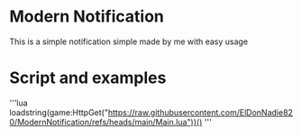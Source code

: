 # Modern Notification
This is a simple notification simple made by me with easy usage
# Script and examples
'''lua
loadstring(game:HttpGet("https://raw.githubusercontent.com/ElDonNadie820/ModernNotification/refs/heads/main/Main.lua"))()
'''
